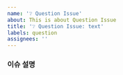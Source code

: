 ```yaml
---
name: '❔ Question Issue'
about: This is about Question Issue
title: '❔ Question Issue: text'
labels: question
assignees: ''
---
```


### 이슈 설명
